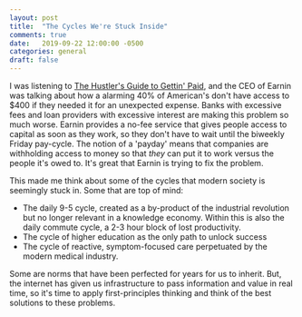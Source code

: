 ```yaml
---
layout: post
title:  "The Cycles We're Stuck Inside"
comments: true
date:   2019-09-22 12:00:00 -0500
categories: general
draft: false
---
```


I was listening to [The Hustler's Guide to Gettin' Paid](https://a16z.com/2019/09/05/hustlers-guide-getting-paid-early-ontime-hustlin-tech/), and the CEO of Earnin was talking about how a alarming 40% of American's don't have access to $400 if they needed it for an unexpected expense. Banks with excessive fees and loan providers with excessive interest are making this problem so much worse. Earnin provides a no-fee service that gives people access to capital as soon as they work, so they don't have to wait until the biweekly Friday pay-cycle. The notion of a 'payday' means that companies are withholding access to money so that _they_ can put it to work versus the people it's owed to. It's great that Earnin is trying to fix the problem.

This made me think about some of the cycles that modern society is seemingly stuck in. Some that are top of mind:

* The daily 9-5 cycle, created as a by-product of the industrial revolution but no longer relevant in a knowledge economy. Within this is also the daily commute cycle, a 2-3 hour block of lost productivity.
* The cycle of higher education as the only path to unlock success
* The cycle of reactive, symptom-focused care perpetuated by the modern medical industry.  

Some are norms that have been perfected for years for us to inherit. But, the internet has given us infrastructure to pass information and value in real time, so it's time to apply first-principles thinking and think of the best solutions to these problems.